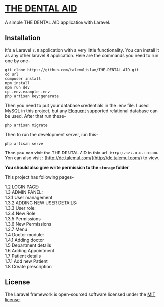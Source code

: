 # [THE DENTAL AID](http://dc.talemul.com/)

A simple THE DENTAL AID application with Laravel.

## Installation

It's a Laravel `7.0` application with a very little functionality. You can install it as any other laravel 8 application. Here are the commands you need to run one by one-

```
git clone https://github.com/talemulislam/THE-DENTAL-AID.git
cd url
composer install
npm install
npm run dev
cp .env.example .env
php artisan key:generate
```

Then you need to put your database credentials in the .env file. I used MySQL in this project, but any [Eloquent](https://laravel.com/docs/7.x/eloquent) supported relational database can be used. After that run these-

```
php artisan migrate
```

Then to run the development server, run this-

```
php artisan serve
```

Then you can visit the THE DENTAL AID in this url- `http://127.0.0.1:8000`. Yon can also visit : [http://dc.talemul.com/](http://dc.talemul.com/) to view.

**You should also give write permission to the `storage` folder**

This project has following pages-
 
1.2	LOGIN PAGE:	 
1.3	ADMIN PANEL:	 
1.3.1	User management	 
1.3.2	ADDING NEW USER DETAILS:	 
1.3.3	User role:	 
1.3.4	New Role	 
1.3.5	Permissions	 
1.3.6	New Permissions	 
1.3.7	Menu	 
1.4	Doctor module:	 
1.4.1	Adding doctor	 
1.5	Department details	 
1.6	Adding Appointment	 
1.7	Patient details	 
1.7.1	Add new Patient	 
1.8	Create prescription	 


## License

The Laravel framework is open-sourced software licensed under the [MIT license](https://opensource.org/licenses/MIT).
